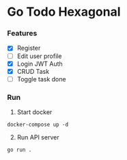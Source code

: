 # Go Todo Hexagonal

### Features
- [x] Register
- [ ] Edit user profile
- [x] Login JWT Auth
- [x] CRUD Task
- [ ] Toggle task done

### Run
1. Start docker
```
docker-compose up -d
```

2. Run API server
```
go run .
```